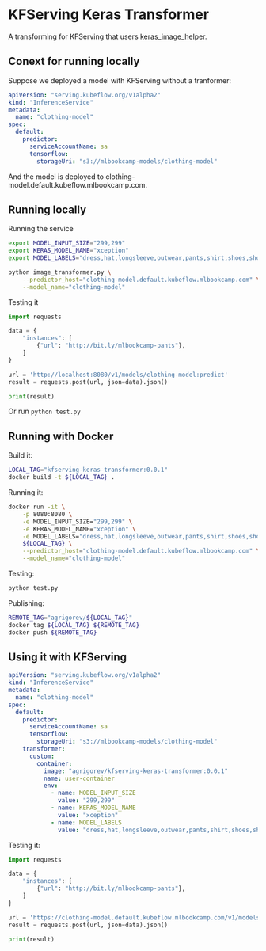 # KFServing Keras Transformer

A transforming for KFServing that users [keras_image_helper](https://github.com/alexeygrigorev/keras-image-helper).


## Conext for running locally

Suppose we deployed a model with KFServing without a tranformer:

```yaml
apiVersion: "serving.kubeflow.org/v1alpha2"
kind: "InferenceService"
metadata:
  name: "clothing-model"
spec:
  default:
    predictor:
      serviceAccountName: sa
      tensorflow:
        storageUri: "s3://mlbookcamp-models/clothing-model"
```

And the model is deployed to clothing-model.default.kubeflow.mlbookcamp.com.


## Running locally

Running the service

```bash
export MODEL_INPUT_SIZE="299,299"
export KERAS_MODEL_NAME="xception"
export MODEL_LABELS="dress,hat,longsleeve,outwear,pants,shirt,shoes,shorts,skirt,t-shirt"

python image_transformer.py \
    --predictor_host="clothing-model.default.kubeflow.mlbookcamp.com" \
    --model_name="clothing-model"
```

Testing it

```python
import requests

data = {
    "instances": [
        {"url": "http://bit.ly/mlbookcamp-pants"},
    ]
}

url = 'http://localhost:8080/v1/models/clothing-model:predict'
result = requests.post(url, json=data).json()

print(result)
```

Or run `python test.py`

## Running with Docker

Build it:

```bash
LOCAL_TAG="kfserving-keras-transformer:0.0.1"
docker build -t ${LOCAL_TAG} .
```

Running it:

```bash
docker run -it \
    -p 8080:8080 \
    -e MODEL_INPUT_SIZE="299,299" \
    -e KERAS_MODEL_NAME="xception" \
    -e MODEL_LABELS="dress,hat,longsleeve,outwear,pants,shirt,shoes,shorts,skirt,t-shirt" \
    ${LOCAL_TAG} \
    --predictor_host="clothing-model.default.kubeflow.mlbookcamp.com" \
    --model_name="clothing-model"
```

Testing:

```bash
python test.py
```

Publishing:

```bash
REMOTE_TAG="agrigorev/${LOCAL_TAG}"
docker tag ${LOCAL_TAG} ${REMOTE_TAG}
docker push ${REMOTE_TAG}
```

## Using it with KFServing

```yaml
apiVersion: "serving.kubeflow.org/v1alpha2"
kind: "InferenceService"
metadata:
  name: "clothing-model"
spec:
  default:
    predictor:
      serviceAccountName: sa
      tensorflow:
        storageUri: "s3://mlbookcamp-models/clothing-model"
    transformer:
      custom:
        container:
          image: "agrigorev/kfserving-keras-transformer:0.0.1"
          name: user-container
          env:
            - name: MODEL_INPUT_SIZE
              value: "299,299"
            - name: KERAS_MODEL_NAME
              value: "xception"
            - name: MODEL_LABELS
              value: "dress,hat,longsleeve,outwear,pants,shirt,shoes,shorts,skirt,t-shirt"
```

Testing it:

```python
import requests

data = {
    "instances": [
        {"url": "http://bit.ly/mlbookcamp-pants"},
    ]
}

url = 'https://clothing-model.default.kubeflow.mlbookcamp.com/v1/models/clothing-model:predict'
result = requests.post(url, json=data).json()

print(result)
```